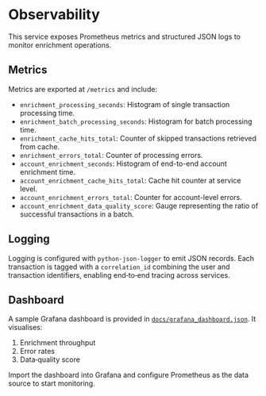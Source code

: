 # Observability

This service exposes Prometheus metrics and structured JSON logs to monitor enrichment operations.

## Metrics

Metrics are exported at `/metrics` and include:

- `enrichment_processing_seconds`: Histogram of single transaction processing time.
- `enrichment_batch_processing_seconds`: Histogram for batch processing time.
- `enrichment_cache_hits_total`: Counter of skipped transactions retrieved from cache.
- `enrichment_errors_total`: Counter of processing errors.
- `account_enrichment_seconds`: Histogram of end-to-end account enrichment time.
- `account_enrichment_cache_hits_total`: Cache hit counter at service level.
- `account_enrichment_errors_total`: Counter for account-level errors.
- `account_enrichment_data_quality_score`: Gauge representing the ratio of successful transactions in a batch.

## Logging

Logging is configured with `python-json-logger` to emit JSON records. Each transaction is tagged with a `correlation_id` combining the user and transaction identifiers, enabling end‑to‑end tracing across services.

## Dashboard

A sample Grafana dashboard is provided in [`docs/grafana_dashboard.json`](grafana_dashboard.json). It visualises:

1. Enrichment throughput
2. Error rates
3. Data‑quality score

Import the dashboard into Grafana and configure Prometheus as the data source to start monitoring.

